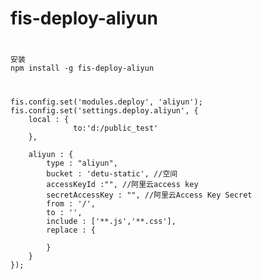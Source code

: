 # fis-deploy-aliyun

#
	安装
	npm install -g fis-deploy-aliyun

#
	fis.config.set('modules.deploy', 'aliyun');
	fis.config.set('settings.deploy.aliyun', {
		local : {
				  to:'d:/public_test'
		},
		
	    aliyun : {
			type : "aliyun",
	        bucket : 'detu-static', //空间
	        accessKeyId :"", //阿里云access key
			secretAccessKey : "", //阿里云Access Key Secret
	        from : '/',
	        to : '',
	        include : ['**.js','**.css'],
	        replace : {
	      
	        }
	    }
	});
